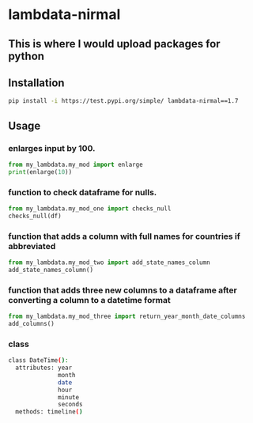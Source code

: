 # lambdata-nirmal

## This is where I would upload packages for python

## Installation
```sh
pip install -i https://test.pypi.org/simple/ lambdata-nirmal==1.7
```



## Usage

### enlarges input by 100.
```py
from my_lambdata.my_mod import enlarge
print(enlarge(10))
```

### function to check dataframe for nulls.
```py
from my_lambdata.my_mod_one import checks_null
checks_null(df)
```

### function that adds a column with full names for countries if abbreviated
```py
from my_lambdata.my_mod_two import add_state_names_column
add_state_names_column()
```

### function that adds three new columns to a dataframe after converting a column to a datetime format
```py
from my_lambdata.my_mod_three import return_year_month_date_columns
add_columns()
```

### class
```sh
class DateTime():
  attributes: year
              month
              date
              hour
              minute
              seconds
  methods: timeline()
```
